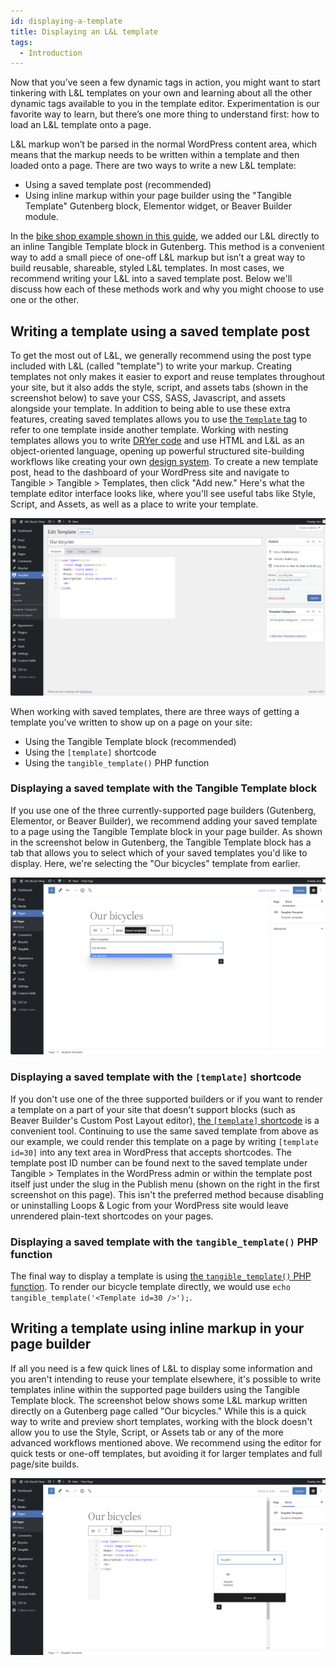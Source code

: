 ```yaml
---
id: displaying-a-template
title: Displaying an L&L template
tags:
  - Introduction
---
```


Now that you’ve seen a few dynamic tags in action, you might want to start tinkering with L&L templates on your own and learning about all the other dynamic tags available to you in the template editor. Experimentation is our favorite way to learn, but there’s one more thing to understand first: how to load an L&L template onto a page.

L&L markup won’t be parsed in the normal WordPress content area, which means that the markup needs to be written within a template and then loaded onto a page. There are two ways to write a new L&L template:

- Using a saved template post (recommended)
- Using inline markup within your page builder using the "Tangible Template" Gutenberg block, Elementor widget, or Beaver Builder module.

In the [bike shop example shown in this guide](/docs/getting-started/loops-and-logic/creating-a-simple-template), we added our L&L directly to an inline Tangible Template block in Gutenberg. This method is a convenient way to add a small piece of one-off L&L markup but isn’t a great way to build reusable, shareable, styled L&L templates. In most cases, we recommend writing your L&L into a saved template post. Below we'll discuss how each of these methods work and why you might choose to use one or the other.

## Writing a template using a saved template post

To get the most out of L&L, we generally recommend using the post type included with L&L (called "template") to write your markup. Creating templates not only makes it easier to export and reuse templates throughout your site, but it also adds the style, script, and assets tabs (shown in the screenshot below) to save your CSS, SASS, Javascript, and assets alongside your template. In addition to being able to use these extra features, creating saved templates allows you to use [the `Template` tag](/docs/learning-guides/dynamic-tags/template) to refer to one template inside another template. Working with nesting templates allows you to write [DRYer code](https://en.wikipedia.org/wiki/Don%27t_repeat_yourself) and use HTML and L&L as an object-oriented language, opening up powerful structured site-building workflows like creating your own [design system](https://bradfrost.com/blog/post/atomic-web-design/). To create a new template post, head to the dashboard of your WordPress site and navigate to Tangible > Tangible > Templates, then click "Add new." Here's what the template editor interface looks like, where you'll see useful tabs like Style, Script, and Assets, as well as a place to write your template.

![](./Y6JvzrWDjw2pD3AE3j7e2XKhc.png)  

When working with saved templates, there are three ways of getting a template you've written to show up on a page on your site:

- Using the Tangible Template block (recommended)
- Using the `[template]` shortcode
- Using the `tangible_template()` PHP function

### Displaying a saved template with the Tangible Template block

If you use one of the three currently-supported page builders (Gutenberg, Elementor, or Beaver Builder), we recommend adding your saved template to a page using the Tangible Template block in your page builder. As shown in the screenshot below in Gutenberg, the Tangible Template block has a tab that allows you to select which of your saved templates you'd like to display. Here, we're selecting the "Our bicycles" template from earlier.

![](./8PgTIUQaD2Ly6HCDTterq70CB.png)  

### Displaying a saved template with the `[template]` shortcode

If you don't use one of the three supported builders or if you want to render a template on a part of your site that doesn't support blocks (such as Beaver Builder's Custom Post Layout editor), [the `[template]` shortcode](/docs/learning-guides/dynamic-tags/template#shortcode) is a convenient tool. Continuing to use the same saved template from above as our example, we could render this template on a page by writing `[template id=30]` into any text area in WordPress that accepts shortcodes. The template post ID number can be found next to the saved template under Tangible > Templates in the WordPress admin or within the template post itself just under the slug in the Publish menu (shown on the right in the first screenshot on this page). This isn't the preferred method because disabling or uninstalling Loops & Logic from your WordPress site would leave unrendered plain-text shortcodes on your pages.  

### Displaying a saved template with the `tangible_template()` PHP function

The final way to display a template is using [the `tangible_template()` PHP function](/docs/learning-guides/dynamic-tags/template#from-php). To render our bicycle template directly, we would use `echo tangible_template('<Template id=30 />');`.

## Writing a template using inline markup in your page builder

If all you need is a few quick lines of L&L to display some information and you aren't intending to reuse your template elsewhere, it's possible to write templates inline within the supported page builders using the Tangible Template block. The screenshot below shows some L&L markup written directly on a Gutenberg page called "Our bicycles." While this is a quick way to write and preview short templates, working with the block doesn't allow you to use the Style, Script, or Assets tab or any of the more advanced workflows mentioned above. We recommend using the editor for quick tests or one-off templates, but avoiding it for larger templates and full page/site builds.

![](./YUr3CzuZ5sNwxAjB5C1idDYal.png)